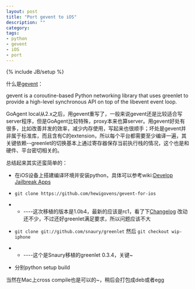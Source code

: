 ```yaml
---
layout: post
title: "Port gevent to iOS"
description: ""
category: 
tags:
- python
- gevent
- iOS
- port
---
```

{% include JB/setup %}

什么是[gevent](http://www.gevent.org/)：
		
>
gevent is a coroutine-based Python networking library that uses greenlet to provide a high-level synchronous API on top of the libevent event loop.
>
		
GoAgent local从2.x之后，用gevent重写了，一般来说gevent还是比较适合写server程序，但是GoAgent比较特殊，proxy本来也算server。用gevent好处有很多，比如改善并发的效率，减少内存使用，写起来也很顺手；坏处是gevent并非属于标准库，而且含有C的extension，所以每个平台都需要至少编译一遍，其关键依赖--greenlet的切换基本上通过寄存器保存当前执行栈的情况，这个也是和硬件、平台密切相关的。

总结起来其实还蛮简单的：  


* 在iOS设备上搭建编译环境并安装python，具体可以参考wiki:[Develop Jailbreak Apps](https://github.com/hewigovens/hewigovens.github.com/wiki/Develop-Jailbreak-Apps)  

* `git clone https://github.com/hewigovens/gevent-for-ios`
* - ----这次移植的版本是1.0b4，最新的应该是rc1，看了下[Changelog](https://github.com/SiteSupport/gevent/blob/master/changelog.rst) 改动还不少，不过还好greenlet满足要求，所以问题应该不大

* `git clone git://github.com/snaury/greenlet` 然后 `git checkout wip-iphone`
* - ----这个是Snaury移植的greenlet 0.3.4，关键~  
* 分别python setup build

当然在Mac上cross compile也是可以的~，稍后会打包成deb或者egg

